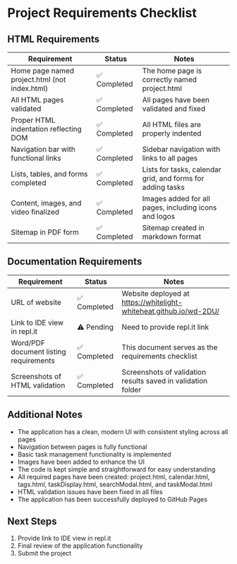 # Project Requirements Checklist

## HTML Requirements

| Requirement                                   | Status       | Notes                                                      |
| --------------------------------------------- | ------------ | ---------------------------------------------------------- |
| Home page named project.html (not index.html) | ✅ Completed | The home page is correctly named project.html              |
| All HTML pages validated                      | ✅ Completed | All pages have been validated and fixed                    |
| Proper HTML indentation reflecting DOM        | ✅ Completed | All HTML files are properly indented                       |
| Navigation bar with functional links          | ✅ Completed | Sidebar navigation with links to all pages                 |
| Lists, tables, and forms completed            | ✅ Completed | Lists for tasks, calendar grid, and forms for adding tasks |
| Content, images, and video finalized          | ✅ Completed | Images added for all pages, including icons and logos      |
| Sitemap in PDF form                           | ✅ Completed | Sitemap created in markdown format                         |

## Documentation Requirements

| Requirement                            | Status       | Notes                                                              |
| -------------------------------------- | ------------ | ------------------------------------------------------------------ |
| URL of website                         | ✅ Completed | Website deployed at https://whitelight-whiteheat.github.io/wd-2DU/ |
| Link to IDE view in repl.it            | ⚠️ Pending   | Need to provide repl.it link                                       |
| Word/PDF document listing requirements | ✅ Completed | This document serves as the requirements checklist                 |
| Screenshots of HTML validation         | ✅ Completed | Screenshots of validation results saved in validation folder       |

## Additional Notes

- The application has a clean, modern UI with consistent styling across all pages
- Navigation between pages is fully functional
- Basic task management functionality is implemented
- Images have been added to enhance the UI
- The code is kept simple and straightforward for easy understanding
- All required pages have been created: project.html, calendar.html, tags.html, taskDisplay.html, searchModal.html, and taskModal.html
- HTML validation issues have been fixed in all files
- The application has been successfully deployed to GitHub Pages

## Next Steps

1. Provide link to IDE view in repl.it
2. Final review of the application functionality
3. Submit the project